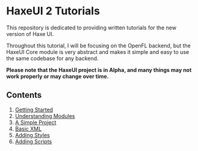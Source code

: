 # HaxeUI 2 Tutorials
This repository is dedicated to providing written tutorials for the new version of Haxe UI.

Throughout this tutorial, I will be focusing on the OpenFL backend, but the HaxeUI Core module is very abstract and makes it simple and easy to use the same codebase for any backend.

**Please note that the HaxeUI project is in Alpha, and many things may not work properly or may change over time.**

## Contents

1. [Getting Started](https://github.com/tienery/HaxeUITutorials/blob/master/01GettingStarted.md)
2. [Understanding Modules](https://github.com/tienery/HaxeUITutorials/blob/master/02UnderstandingModules.md)
3. [A Simple Project](https://github.com/tienery/HaxeUITutorials/blob/master/03ASimpleProject.md)
4. [Basic XML](https://github.com/tienery/HaxeUITutorials/blob/master/04BasicXML.md)
5. [Adding Styles](https://github.com/tienery/HaxeUITutorials/blob/master/05AddingStyles.md)
6. [Adding Scripts](https://github.com/tienery/HaxeUITutorials/blob/master/06AddingScripts.md)
